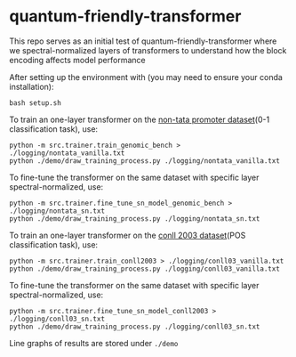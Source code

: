 # quantum-friendly-transformer

This repo serves as an initial test of quantum-friendly-transformer where we spectral-normalized layers of transformers to understand how the block encoding affects model performance

After setting up the environment with (you may need to ensure your conda installation):

```
bash setup.sh
```

To train an one-layer transformer on the [non-tata promoter dataset](https://bmcgenomdata.biomedcentral.com/articles/10.1186/s12863-023-01123-8)(0-1 classification task), use:

```
python -m src.trainer.train_genomic_bench > ./logging/nontata_vanilla.txt
python ./demo/draw_training_process.py ./logging/nontata_vanilla.txt
```

To fine-tune the transformer on the same dataset with specific layer spectral-normalized, use:

```
python -m src.trainer.fine_tune_sn_model_genomic_bench > ./logging/nontata_sn.txt
python ./demo/draw_training_process.py ./logging/nontata_sn.txt
```

To train an one-layer transformer on the [conll 2003 dataset](https://huggingface.co/datasets/eriktks/conll2003)(POS classification task), use:

```
python -m src.trainer.train_conll2003 > ./logging/conll03_vanilla.txt
python ./demo/draw_training_process.py ./logging/conll03_vanilla.txt
```

To fine-tune the transformer on the same dataset with specific layer spectral-normalized, use:

```
python -m src.trainer.fine_tune_sn_model_conll2003 > ./logging/conll03_sn.txt
python ./demo/draw_training_process.py ./logging/conll03_sn.txt
```

Line graphs of results are stored under `./demo `